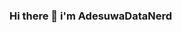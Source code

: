 ### Hi there 👋 i'm AdesuwaDataNerd

<!--
**AdesuwaDataNerd/AdesuwaDataNerd** is a ✨ _special_ ✨ repository because its `README.md` (this file) appears on your GitHub profile.
**About Me** 

- 🔭 I’m currently working on ...
- 🌱 I’m currently learning ...
- 👯 I’m looking to collaborate on ...
- 🤔 I’m looking for help with ...
- 💬 Ask me about ...
- 📫 How to reach me: ...
- 😄 Pronouns: ...
- ⚡ Fun fact: ...
-->
